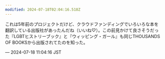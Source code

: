 ```yaml
---
modified: 2024-07-18T02:04:16.518Z
---
```


<p>これは5年前のプロジェクトだけど、クラウドファンディングでいろいろな本を翻訳している出版社があったんだね（いいね♡）。この前見かけて良さそうだった『LGBTヒストリーブック』と『ウィッピング・ガール』も同じTHOUSANDS OF BOOKSから出版されてたのを知った。</p>

&mdash; 2024-07-18 11:04:16 JST

<!-- Original URL: https://mastodon.social/@sakuramochi0/112805036459233680-->

